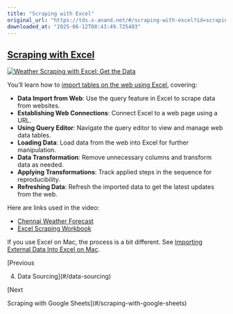 ```yaml
---
title: "Scraping with Excel"
original_url: "https://tds.s-anand.net/#/scraping-with-excel?id=scraping-with-excel"
downloaded_at: "2025-06-12T08:43:49.725403"
---
```


[Scraping with Excel](#/scraping-with-excel?id=scraping-with-excel)
-------------------------------------------------------------------

[![Weather Scraping with Excel: Get the Data](https://i.ytimg.com/vi_webp/OCl6UdpmzRQ/sddefault.webp)](https://youtu.be/OCl6UdpmzRQ)

You’ll learn how to [import tables on the web using Excel](https://support.microsoft.com/en-au/office/import-data-from-the-web-b13eed81-33fe-410d-9247-1747269c28e4), covering:

* **Data Import from Web**: Use the query feature in Excel to scrape data from websites.
* **Establishing Web Connections**: Connect Excel to a web page using a URL.
* **Using Query Editor**: Navigate the query editor to view and manage web data tables.
* **Loading Data**: Load data from the web into Excel for further manipulation.
* **Data Transformation**: Remove unnecessary columns and transform data as needed.
* **Applying Transformations**: Track applied steps in the sequence for reproducibility.
* **Refreshing Data**: Refresh the imported data to get the latest updates from the web.

Here are links used in the video:

* [Chennai Weather Forecast](https://www.timeanddate.com/weather/india/chennai/ext)
* [Excel Scraping Workbook](https://docs.google.com/spreadsheets/d/1a12ApZMD6CTiKRyO4RuauOO8IdYgACRL/view)

If you use Excel on Mac, the process is a bit different. See [Importing External Data Into Excel on Mac](https://youtu.be/PuqVoVNWF20).

[Previous

4. Data Sourcing](#/data-sourcing)

[Next

Scraping with Google Sheets](#/scraping-with-google-sheets)